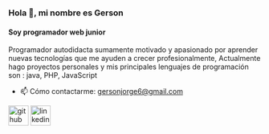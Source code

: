 ### Hola 👋, mi nombre es Gerson
#### Soy programador web junior
Programador autodidacta sumamente motivado y apasionado por aprender nuevas tecnologías que me ayuden a crecer profesionalmente,
Actualmente hago proyectos personales y mis principales lenguajes de programación son : java, PHP, JavaScript

- 📫 Cómo contactarme: gersonjorge6@gmail.com 


[<img src='https://cdn.jsdelivr.net/npm/simple-icons@3.0.1/icons/github.svg' alt='github' height='40'>](https://github.com/Gersonjor)  [<img src='https://cdn.jsdelivr.net/npm/simple-icons@3.0.1/icons/linkedin.svg' alt='linkedin' height='40'>](https://www.linkedin.com/in/gerson-j-coila-quispe-765241205/)  


